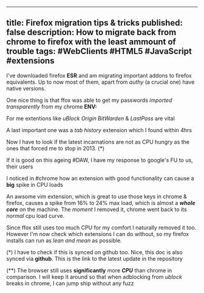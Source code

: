   ---
  title: Firefox migration tips & tricks
  published: false
  description: How to migrate back from chrome to firefox with the least ammount of trouble
  tags: #WebClients #HTML5 #JavaScript #extensions
  ---
  
  
  I've downloaded firefox **ESR** and am migrating important addons to firefox equivalents. Up to now most of them, apart from _authy_ (a crucial one) have native versions.
  
  One nice thing is that ffox was able to get my passwords _imported transparently_ from my chrome **ENV:**
  
  For me extentions like _uBlock Origin BitWarden_ & _LastPass_ are vital
  
  A last important one was a _tab history_ extension which I found within 4hrs
  
  Now I have to look if the latest incarnations are not as CPU hungry as the ones that forced me to stop in 2013. (*)
  
  If it is good on this ageing #DAW, I have my response to google's FU to us, their users
  
  I noticed in #chrome how an extension with good functionality can cause a **big** spike in CPU loads
  
  An awsome vim extension, which is great to use those keys in chrome & firefox, causes a spike from 16% to 24% max load, which is almost a _**whole core**_ on the machine. The _moment_ I removed it, chrome went back to its _normal_ cpu load curve.
  
  Since ffox still uses too much CPU for my comfort I naturally removed it too. However I'm now check which extensions I can do without, so my firefox installs can run as _lean and mean_ as possible.
  
  
  (*)
  I have to check if this is synced on github too. Nice, this doc is also synced via **github**. This is the link to the latest update in the repository
  
  (**)
  The browser still uses **significantly** more _**CPU**_ than chrome in comparison. I will keep it around so that when adblocking from _ublock_ breaks in chrome, I can jump ship without any fuzz
  
